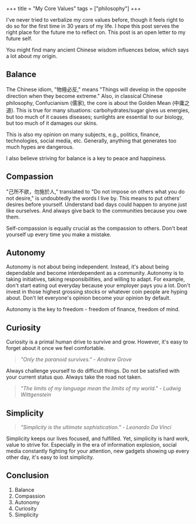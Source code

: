+++
title = "My Core Values"
tags = ["philosophy"]
+++

I've never tried to verbalize my core values before,
though it feels right to do so for the first time in 30 years of my life.
I hope this post serves the right place for the future me to reflect on.
This post is an open letter to my future self.

You might find many ancient Chinese wisdom influences below, which says a lot about my origin.

## Balance

The Chinese idiom, "物極必反," means "Things will develop in the opposite
direction when they become extreme." Also, in classical Chinese philosophy,
Confucianism (儒家), the core is about the Golden Mean (中庸之道).
This is true for many situations: carbohydrates/sugar gives us energies, but too
much of it causes diseases; sunlights are essential to our biology, but too much
of it damages our skins.

This is also my opinion on many subjects, e.g., politics, finance, technologies,
social media, etc.
Generally, anything that generates too much hypes are dangerous.

I also believe striving for balance is a key to peace and happiness.

## Compassion

"己所不欲，勿施於人," translated to "Do not impose on others what you do not desire,"
is undoubtedly the words I live by. This means to put others' desires before yourself.
Understand bad days could happen to anyone just like ourselves.
And always give back to the communities because you owe them.

Self-compassion is equally crucial as the compassion to others.
Don't beat yourself up every time you make a mistake.

## Autonomy

Autonomy is not about being independent. Instead, it's about being dependable and
become interdependent as a community. Autonomy is to taking initiatives,
taking responsibilities, and willing to adapt.
For example, don't start eating out everyday because your employer pays you a lot.
Don't invest in those highest grossing stocks or whatever coin people are hyping about.
Don't let everyone's opinion become your opinion by default.

Autonomy is the key to freedom - freedom of finance, freedom of mind.

## Curiosity

Curiosity is a primal human drive to survive and grow. However, it's easy to forget
about it once we feel comfortable.

> _"Only the paranoid survives." - Andrew Grove_

Always challenge yourself to do difficult things. Do not be satisfied with your current status quo.
Always take the road not taken.

> _"The limits of my language mean the limits of my world." - Ludwig Wittgenstein_

## Simplicity

> _"Simplicity is the ultimate sophistication." - Leonardo Da Vinci_

Simplicity keeps our lives focused, and fulfilled.
Yet, simplicity is hard work, value to strive for. Especially in the era of
information explosion, social media constantly fighting for your attention,
new gadgets showing up every other day, it's easy to lost simplicity.

## Conclusion

1. Balance
1. Compassion
1. Autonomy
1. Curiosity
1. Simplicity
